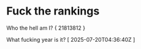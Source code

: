 # Fuck the rankings

Who the hell am I?
{ 21813812 }

What fucking year is it?
[ 2025-07-20T04:36:40Z ]
